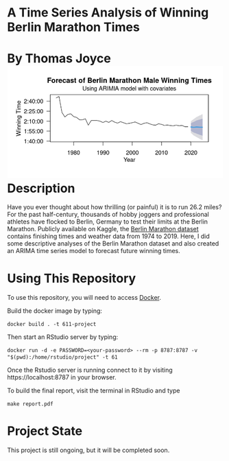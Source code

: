 A Time Series Analysis of Winning Berlin Marathon Times
=====================================================
By Thomas Joyce  
![](figures/male_ts_covariates.png)
Description
=====================================================
Have you ever thought about how thrilling (or painful) it is to run 26.2 miles? For the past half-century, thousands of hobby joggers and professional athletes have flocked to Berlin, Germany to test their limits at the Berlin Marathon. Publicly available on Kaggle, the [Berlin Marathon dataset](https://www.kaggle.com/datasets/aiaiaidavid/berlin-marathons-data) contains finishing times and weather data from 1974 to 2019. Here, I did some descriptive analyses of the Berlin Marathon dataset and also created an ARIMA time series model to forecast future winning times. 

Using This Repository
=====================================================
To use this repository, you will need to access [Docker](https://www.docker.com/).

Build the docker image by typing:
```
docker build . -t 611-project
```

Then start an RStudio server by typing:
```
docker run -d -e PASSWORD=<your-password> --rm -p 8787:8787 -v "$(pwd):/home/rstudio/project" -t 61
```

Once the Rstudio server is running connect to it by visiting
https://localhost:8787 in your browser. 

To build the final report, visit the terminal in RStudio and type

```
make report.pdf
```

Project State
====================================================
This project is still ongoing, but it will be completed soon. 


